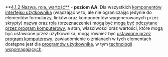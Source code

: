 **[4.1.2 Nazwa, rola, wartość**](https://wcag.lepszyweb.pl/#name-role-value) - **poziom AA**: Dla wszystkich <a href="#" data-toggle="tooltip" data-original-title="{{site.data.glossary.komponent_interfejsu_uzytkownika | strip_html | replace: '*', ''}}">komponentów interfejsu użytkownika</a> (włączając w to, ale nie ograniczając jedynie do elementów formularzy, linków oraz komponentów wygenerowanych przez skrypty) <a href="#" data-toggle="tooltip" data-original-title="{{site.data.glossary.nazwa | strip_html | replace: '*', ''}}">nazwa</a> oraz <a href="#" data-toggle="tooltip" data-original-title="{{site.data.glossary.rola | strip_html | replace: '*', ''}}">rola</a> (przeznaczenie) mogą być <a href="#" data-toggle="tooltip" data-original-title="{{site.data.glossary.okreslony_programowo | strip_html | replace: '*', ''}}">mogą być odczytane przez program komputerowy</a>, a stan, właściwości oraz wartości, które mogą być ustawione przez użytkownika, mogą również być <a href="#" data-toggle="tooltip" data-original-title="{{site.data.glossary.programowo_ustawione | strip_html | replace: '*', ''}}">ustawione przez program komputerowy</a>; zawiadomienie o zmianach w tych elementach dostępne jest dla <a href="#" data-toggle="tooltip" data-original-title="{{site.data.glossary.program_uzytkownika | strip_html | replace: '*', ''}}">programów użytkownika</a>, w tym <a href="#" data-toggle="tooltip" data-original-title="{{site.data.glossary.technologia_pomocnicza | strip_html | replace: '*', ''}}">technologii wspomagających</a>.
